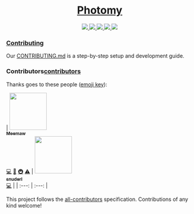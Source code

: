 <!-- Name -->

<h1 align="center">
  <a href="https://www.photomy.si/">Photomy</a>
</h1>

<!-- Badges -->

<p align="center">

  <a href="https://travis-ci.org/Meemaw/Photomy">
    <img
       src="https://api.travis-ci.org/Meemaw/Photomy.svg?branch=master" />
  </a>

   <a href="https://codecov.io/gh/Meemaw/Photomy">
    <img src="https://codecov.io/gh/Meemaw/Photomy/branch/master/graph/badge.svg" />
  </a>

  <a href="http://makeapullrequest.com">
    <img
         src="https://img.shields.io/badge/PRs-welcome-brightgreen.svg?style=flat-square" />
  </a>

  <a href="https://github.com/Meemaw/Photomy/blob/master/LICENSE">
    <img src="https://camo.githubusercontent.com/890acbdcb87868b382af9a4b1fac507b9659d9bf/68747470733a2f2f696d672e736869656c64732e696f2f62616467652f6c6963656e73652d4d49542d626c75652e737667" />
  </a>
  
  
  <a href="https://github.com/Meemaw/Photomy#contributors">
    <img src="https://img.shields.io/badge/all_contributors-2-orange.svg?style=flat-square" />
  </a>


</span>

### [Contributing][contributing]

Our [CONTRIBUTING.md][contributing] is a step-by-step setup and development guide.


### Contributors[contributors]

Thanks goes to these people ([emoji key][emojis]):

<!-- ALL-CONTRIBUTORS-LIST:START - Do not remove or modify this section -->
<!-- prettier-ignore -->
| [<img src="https://avatars2.githubusercontent.com/u/8524109?s=460&v=4" width="100px;"/><br /><sub><b>Meemaw</b></sub>](https://github.com/Meemaw)<br />[💻](https://github.com/Meemaw/Photomy/commits?author=Meemaw "Code") [📖](https://github.com/Meemaw/Photomy/commits?author=Meemaw "Documentation") [🚇](#infra-stereobooster "Infrastructure (Hosting, Build-Tools, etc)") [⚠️](https://github.com/Meemaw/Photomy/commits?author=Meemaw "Tests") |
[<img src="https://avatars1.githubusercontent.com/u/1046834?s=460&v=4" width="100px;"/><br /><sub><b>snuderl</b></sub>](https://github.com/snuderl)<br />[💻](https://github.com/Meemaw/Photomy/commits?author=snuderl "Code") |
| :---: | :---: |

<!-- ALL-CONTRIBUTORS-LIST:END -->

This project follows the [all-contributors][all-contributors] specification.
Contributions of any kind welcome!


[contributing]: https://github.com/Meemaw/Photomy/blob/master/CONTRIBUTING.md
[all-contributors]: https://github.com/kentcdodds/all-contributors
[emojis]: https://github.com/kentcdodds/all-contributors#emoji-key
[contributors]: https://github.com/Meemaw/Photomy#contributors

